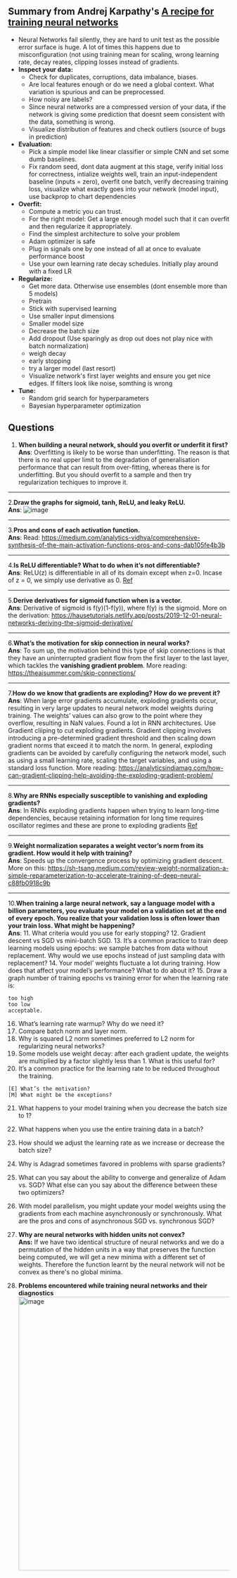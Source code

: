 
## Summary from Andrej Karpathy's [A recipe for training neural networks](https://karpathy.github.io/2019/04/25/recipe/)
* Neural Networks fail silently, they are hard to unit test as the possible error surface is huge. A lot of times this happens due to misconfiguration (not using training mean for scaling, wrong learning rate, decay reates, clipping losses instead of gradients.
* **Inspect your data:** 
  * Check for duplicates, corruptions, data imbalance, biases.
  * Are local features enough or do we need a global context. What variation is spurious and can be preprocessed.
  * How noisy are labels?
  * Since neural networks are a compressed version of your data, if the network is giving some prediction that doesnt seem consistent with the data, something is wrong.
  * Visualize distribution of features and check outliers (source of bugs in prediction)
* **Evaluation:**
  * Pick a simple model like linear classifier or simple CNN and set some dumb baselines.
  * Fix random seed, dont data augment at this stage, verify initial loss for correctness, intialize weights well, train an input-independent baseline (inputs = zero), overfit one batch, verify decreasing training loss, visualize what exactly goes into your network (model input), use backprop to chart dependencies
* **Overfit:**
  * Compute a metric you can trust.
  * For the right model: Get a large enough model such that it can overfit and then regularize it appropriately.
  * Find the simplest architecture to solve your problem
  * Adam optimizer is safe
  * Plug in signals one by one instead of all at once to evaluate performance boost
  * Use your own learning rate decay schedules. Initially play around with a fixed LR
* **Regularize:**
  * Get more data. Otherwise use ensembles (dont ensemble more than 5 models)
  * Pretrain
  * Stick with supervised learning
  * Use smaller input dimensions
  * Smaller model size
  * Decrease the batch size
  * Add dropout (Use sparingly as drop out does not play nice with batch normalization)
  * weigh decay
  * early stopping
  * try a larger model (last resort)
  * Visualize network's first layer weights and ensure you get nice edges. If filters look like noise, somthing is wrong
* **Tune:**
  * Random grid search for hyperparameters
  * Bayesian hyperparameter optimization


## Questions

1. **When building a neural network, should you overfit or underfit it first?**</br>
**Ans**: Overfitting is likely to be worse than underfitting. The reason is that there is no real upper limit to the degradation of generalisation performance that can result from over-fitting, whereas there is for underfitting. But you should overfit to a sample and then try regularization techiques to improve it.
<hr/>

2.**Draw the graphs for sigmoid, tanh, ReLU, and leaky ReLU.**</br>
**Ans**: ![image](https://user-images.githubusercontent.com/29446732/214356683-43a69325-fffb-4198-9b8d-cfd603c72f29.png)
<hr/>

3.**Pros and cons of each activation function.**</br>
**Ans**: Read: https://medium.com/analytics-vidhya/comprehensive-synthesis-of-the-main-activation-functions-pros-and-cons-dab105fe4b3b 
<hr/>

4.**Is ReLU differentiable? What to do when it’s not differentiable?**</br>
**Ans**: ReLU(z) is differentiable in all of its domain except when z=0. Incase of z = 0, we simply use derivative as 0. [Ref](https://sebastianraschka.com/faq/docs/relu-derivative.html)
<hr/>

5.**Derive derivatives for sigmoid function when is a vector.** </br>
**Ans**: Derivative of sigmoid is f(y)(1-f(y)), where f(y) is the sigmoid. More on the derivation: https://hausetutorials.netlify.app/posts/2019-12-01-neural-networks-deriving-the-sigmoid-derivative/
<hr/>

6.**What’s the motivation for skip connection in neural works?** </br>
**Ans**: To sum up, the motivation behind this type of skip connections is that they have an uninterrupted gradient flow from the first layer to the last layer, which tackles the **vanishing gradient problem**. More reading: https://theaisummer.com/skip-connections/
<hr/>

7.**How do we know that gradients are exploding? How do we prevent it?**</br>
**Ans**: When large error gradients accumulate, exploding gradients occur, resulting in very large updates to neural network model weights during training. The weights’ values can also grow to the point where they overflow, resulting in NaN values. Found a lot in RNN architectures. Use Gradient cliiping to cut exploding gradients. Gradient clipping involves introducing a pre-determined gradient threshold and then scaling down gradient norms that exceed it to match the norm. In general, exploding gradients can be avoided by carefully configuring the network model, such as using a small learning rate, scaling the target variables, and using a standard loss function. More reading: https://analyticsindiamag.com/how-can-gradient-clipping-help-avoiding-the-exploding-gradient-problem/
<hr/>

8.**Why are RNNs especially susceptible to vanishing and exploding gradients?**</br>
**Ans**: In RNNs exploding gradients happen when trying to learn long-time dependencies, because retaining information for long time requires oscillator regimes and these are prone to exploding gradients [Ref](https://stats.stackexchange.com/questions/140537/why-do-rnns-have-a-tendency-to-suffer-from-vanishing-exploding-gradient)
<hr/>

9.**Weight normalization separates a weight vector’s norm from its gradient. How would it help with training?** </br>
**Ans**: Speeds up the convergence process by optimizing gradient descent. More on this: https://sh-tsang.medium.com/review-weight-normalization-a-simple-reparameterization-to-accelerate-training-of-deep-neural-c88fb0918c9b
<hr/>

10.**When training a large neural network, say a language model with a billion parameters, you evaluate your model on a validation set at the end of every epoch. You realize that your validation loss is often lower than your train loss. What might be happening?** </br>
**Ans**: 
11. What criteria would you use for early stopping?
12. Gradient descent vs SGD vs mini-batch SGD.
13. It’s a common practice to train deep learning models using epochs: we sample batches from data without replacement. Why would we use epochs instead of just sampling data with replacement?
14. Your model’ weights fluctuate a lot during training. How does that affect your model’s performance? What to do about it?
15. Draw a graph number of training epochs vs training error for when the learning rate is:

    too high
    too low
    acceptable.
16. What’s learning rate warmup? Why do we need it?
17. Compare batch norm and layer norm.
18.  Why is squared L2 norm sometimes preferred to L2 norm for regularizing neural networks?
19.  Some models use weight decay: after each gradient update, the weights are multiplied by a factor slightly less than 1. What is this useful for?
20.  It’s a common practice for the learning rate to be reduced throughout the training.

    [E] What’s the motivation?
    [M] What might be the exceptions?
21. What happens to your model training when you decrease the batch size to 1?
22. What happens when you use the entire training data in a batch?
23.  How should we adjust the learning rate as we increase or decrease the batch size?
24.  Why is Adagrad sometimes favored in problems with sparse gradients?
25.  What can you say about the ability to converge and generalize of Adam vs. SGD? What else can you say about the difference between these two optimizers? 
26.  With model parallelism, you might update your model weights using the gradients from each machine asynchronously or synchronously. What are the pros and cons of asynchronous SGD vs. synchronous SGD?

27. **Why are neural networks with hidden units not convex?** </br>
**Ans:** If we have two identical structure of neural networks and we do a permutation of the hidden units in a way that preserves the function being computed, we will get a new minima with a different set of weights. Therefore the function learnt by the neural network will not be convex as there's no global minima.

28. **Problems encountered while training neural networks and their diagnostics** </br><img width="623" alt="image" src="https://user-images.githubusercontent.com/29446732/214734985-aa9ed98a-1f09-4375-b0df-27e746a2746f.png">

  

